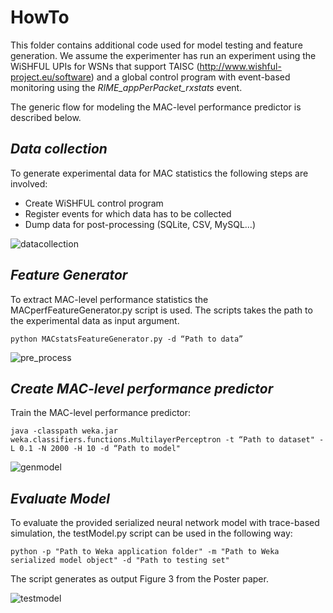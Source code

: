 # HowTo

This folder contains additional code used for model testing and feature generation. We assume the experimenter has run an experiment using the WiSHFUL UPIs for WSNs that support TAISC (http://www.wishful-project.eu/software) and a global control program with event-based monitoring using the *RIME_appPerPacket_rxstats* event.

The generic flow for modeling the MAC-level performance predictor is described below.

## *Data collection*

To generate experimental data for MAC statistics the following steps are involved:
* Create WiSHFUL control program
* Register events for which data has to be collected
* Dump data for post-processing (SQLite, CSV, MySQL...)

![datacollection](https://cloud.githubusercontent.com/assets/7999611/22187153/9311db1e-e101-11e6-889e-95d2bbc69e05.JPG)

## *Feature Generator*

To extract MAC-level performance statistics the MACperfFeatureGenerator.py script is used. The scripts takes the path to the experimental data as input argument.
```
python MACstatsFeatureGenerator.py -d “Path to data”
```
![pre_process](https://cloud.githubusercontent.com/assets/7999611/22187164/c1465528-e101-11e6-9f2d-ab94836bf3f0.jpg)

## *Create MAC-level performance predictor*
Train the MAC-level performance predictor:
```
java -classpath weka.jar weka.classifiers.functions.MultilayerPerceptron -t “Path to dataset" -L 0.1 -N 2000 -H 10 -d “Path to model"
```
![genmodel](https://cloud.githubusercontent.com/assets/7999611/22187171/cf2cda7c-e101-11e6-8684-41ebd0e7b8d4.jpg)

## *Evaluate Model*

To evaluate the provided serialized neural network model with trace-based simulation, the testModel.py script can be used in the following way:
```
python -p "Path to Weka application folder" -m "Path to Weka serialized model object" -d "Path to testing set"
```
The script generates as output Figure 3 from the Poster paper.

![testmodel](https://cloud.githubusercontent.com/assets/7999611/22187173/d9e6da58-e101-11e6-973f-8b4ad5bd3a03.jpg)
